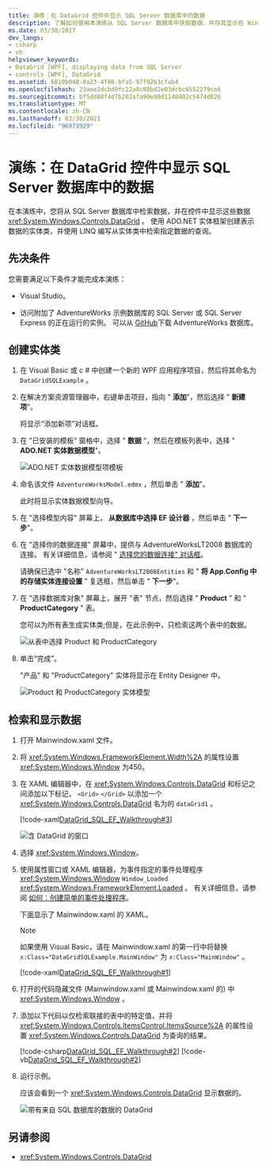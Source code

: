 ```yaml
---
title: 演练：在 DataGrid 控件中显示 SQL Server 数据库中的数据
description: 了解如何使用本演练从 SQL Server 数据库中获取数据，并将其显示在 Windows Presentation Foundation DataGrid 控件中。
ms.date: 03/30/2017
dev_langs:
- csharp
- vb
helpviewer_keywords:
- DataGrid [WPF], displaying data from SQL Server
- controls [WPF], DataGrid
ms.assetid: 6810b048-0a23-4f86-bfa5-97f92b3cfab4
ms.openlocfilehash: 23aee2dcbd9fc22a8c88bd2e03dcbc6552279ce6
ms.sourcegitcommit: bf5dd80f4d7b202afa90e90d1148402c5474d826
ms.translationtype: MT
ms.contentlocale: zh-CN
ms.lasthandoff: 03/30/2021
ms.locfileid: "96973929"
---
```

# <a name="walkthrough-display-data-from-a-sql-server-database-in-a-datagrid-control"></a>演练：在 DataGrid 控件中显示 SQL Server 数据库中的数据

在本演练中，您将从 SQL Server 数据库中检索数据，并在控件中显示这些数据 <xref:System.Windows.Controls.DataGrid> 。 使用 ADO.NET 实体框架创建表示数据的实体类，并使用 LINQ 编写从实体类中检索指定数据的查询。

## <a name="prerequisites"></a>先决条件

您需要满足以下条件才能完成本演练：

- Visual Studio。

- 访问附加了 AdventureWorks 示例数据库的 SQL Server 或 SQL Server Express 的正在运行的实例。 可以从 [GitHub](https://github.com/Microsoft/sql-server-samples/releases)下载 AdventureWorks 数据库。

## <a name="create-entity-classes"></a>创建实体类

1. 在 Visual Basic 或 c # 中创建一个新的 WPF 应用程序项目，然后将其命名为 `DataGridSQLExample` 。

2. 在解决方案资源管理器中，右键单击项目，指向 " **添加**"，然后选择 " **新建项**"。

     将显示“添加新项”对话框。

3. 在 "已安装的模板" 窗格中，选择 " **数据** "，然后在模板列表中，选择 " **ADO.NET 实体数据模型**"。

     ![ADO.NET 实体数据模型项模板](/dotnet/framework/wcf/feature-details/media/ado-net-entity-data-model-item-template.png)

4. 命名该文件 `AdventureWorksModel.edmx` ，然后单击 " **添加**"。

     此时将显示实体数据模型向导。

5. 在 "选择模型内容" 屏幕上， **从数据库中选择 EF 设计器** ，然后单击 " **下一步**"。

6. 在 "选择你的数据连接" 屏幕中，提供与 AdventureWorksLT2008 数据库的连接。 有关详细信息，请参阅 " [选择您的数据连接" 对话框](/previous-versions/dotnet/netframework-4.0/bb399244(v=vs.100))。

    请确保已选中 "名称" `AdventureWorksLT2008Entities` 和 " **将 App.Config 中的存储实体连接设置** " 复选框，然后单击 " **下一步**"。

7. 在 "选择数据库对象" 屏幕上，展开 "表" 节点，然后选择 " **Product** " 和 " **ProductCategory** " 表。

     您可以为所有表生成实体类;但是，在此示例中，只检索这两个表中的数据。

     ![从表中选择 Product 和 ProductCategory](./media/datagrid-sql-ef-step4.png "DataGrid_SQL_EF_Step4")

8. 单击“完成”。

     "产品" 和 "ProductCategory" 实体将显示在 Entity Designer 中。

     ![Product 和 ProductCategory 实体模型](./media/datagrid-sql-ef-step5.png "DataGrid_SQL_EF_Step5")

## <a name="retrieve-and-present-the-data"></a>检索和显示数据

1. 打开 Mainwindow.xaml 文件。

2. 将 <xref:System.Windows.FrameworkElement.Width%2A> 的属性设置 <xref:System.Windows.Window> 为450。

3. 在 XAML 编辑器中，在 <xref:System.Windows.Controls.DataGrid> 和标记之间添加以下标记， `<Grid>` `</Grid>` 以添加一个 <xref:System.Windows.Controls.DataGrid> 名为的 `dataGrid1` 。

     [!code-xaml[DataGrid_SQL_EF_Walkthrough#3](~/samples/snippets/csharp/VS_Snippets_Wpf/DataGrid_SQL_EF_Walkthrough/CS/MainWindow.xaml#3)]

     ![含 DataGrid 的窗口](./media/datagrid-sql-ef-step6.png "DataGrid_SQL_EF_Step6")

4. 选择 <xref:System.Windows.Window>。

5. 使用属性窗口或 XAML 编辑器，为事件指定的事件处理程序 <xref:System.Windows.Window> `Window_Loaded` <xref:System.Windows.FrameworkElement.Loaded> 。 有关详细信息，请参阅 [如何：创建简单的事件处理程序](/previous-versions/visualstudio/visual-studio-2010/bb675300(v=vs.100))。

     下面显示了 Mainwindow.xaml 的 XAML。

    > [!NOTE]
    > 如果使用 Visual Basic，请在 Mainwindow.xaml 的第一行中将替换 `x:Class="DataGridSQLExample.MainWindow"` 为 `x:Class="MainWindow"` 。

     [!code-xaml[DataGrid_SQL_EF_Walkthrough#1](~/samples/snippets/csharp/VS_Snippets_Wpf/DataGrid_SQL_EF_Walkthrough/CS/MainWindow.xaml#1)]

6. 打开的代码隐藏文件 (Mainwindow.xaml 或 Mainwindow.xaml 的) 中 <xref:System.Windows.Window> 。

7. 添加以下代码以仅检索联接的表中的特定值，并将 <xref:System.Windows.Controls.ItemsControl.ItemsSource%2A> 的属性设置 <xref:System.Windows.Controls.DataGrid> 为查询的结果。

     [!code-csharp[DataGrid_SQL_EF_Walkthrough#2](~/samples/snippets/csharp/VS_Snippets_Wpf/DataGrid_SQL_EF_Walkthrough/CS/MainWindow.xaml.cs#2)]
     [!code-vb[DataGrid_SQL_EF_Walkthrough#2](~/samples/snippets/visualbasic/VS_Snippets_Wpf/DataGrid_SQL_EF_Walkthrough/VB/MainWindow.xaml.vb#2)]

8. 运行示例。

     应该会看到一个 <xref:System.Windows.Controls.DataGrid> 显示数据的。

     ![带有来自 SQL 数据库的数据的 DataGrid](./media/datagrid-sql-ef-step7.png "DataGrid_SQL_EF_Step7")

## <a name="see-also"></a>另请参阅

- <xref:System.Windows.Controls.DataGrid>
